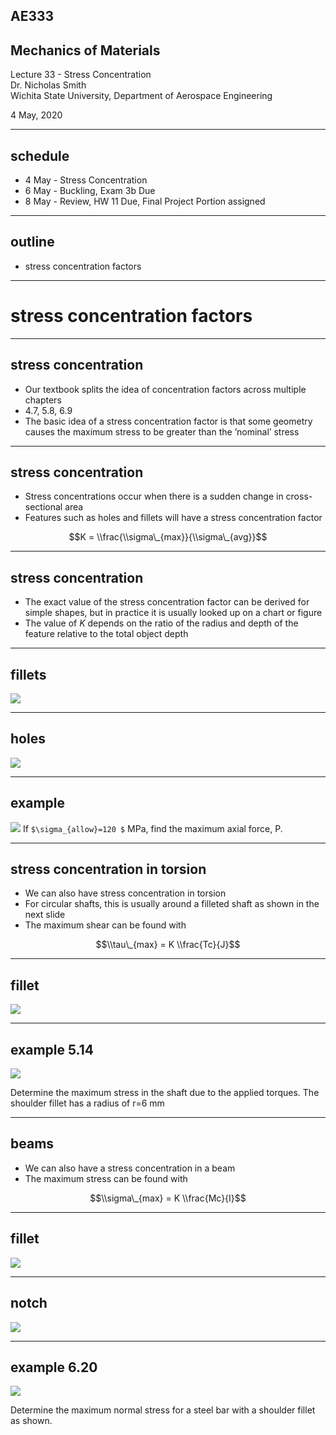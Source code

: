 ## AE333
## Mechanics of Materials
Lecture 33 - Stress Concentration<br/>
Dr. Nicholas Smith<br/>
Wichita State University, Department of Aerospace Engineering

4 May, 2020

----

## schedule

- 4 May - Stress Concentration
- 6 May - Buckling, Exam 3b Due
- 8 May - Review, HW 11 Due, Final Project Portion assigned

----
## outline

<!-- vim-markdown-toc GFM -->

* stress concentration factors

<!-- vim-markdown-toc -->

---
# stress concentration factors

----
## stress concentration

-   Our textbook splits the idea of concentration factors across multiple chapters
-   4.7, 5.8, 6.9
-   The basic idea of a stress concentration factor is that some geometry causes the maximum stress to be greater than the ’nominal’ stress

----
## stress concentration

-   Stress concentrations occur when there is a sudden change in cross-sectional area
-   Features such as holes and fillets will have a stress concentration factor

$$K = \\frac{\\sigma\_{max}}{\\sigma\_{avg}}$$

----
## stress concentration

-   The exact value of the stress concentration factor can be derived for simple shapes, but in practice it is usually looked up on a chart or figure
-   The value of *K* depends on the ratio of the radius and depth of the feature relative to the total object depth

----
## fillets

![](../images/stress-concentration-fillet.jpg) <!-- .element width="50%" -->

----
## holes

![](../images/stress-concentration-hole.jpg) <!-- .element width="50%" -->

----
## example

![](../images/stress-concentration-example.jpg)   <!-- .element width="50%" -->
If `$\sigma_{allow}=120 $` MPa, find the maximum axial force, P.

----
## stress concentration in torsion

-   We can also have stress concentration in torsion
-   For circular shafts, this is usually around a filleted shaft as shown in the next slide
-   The maximum shear can be found with

$$\\tau\_{max} = K \\frac{Tc}{J}$$

----
## fillet

![](../images/stress-concentration-torsion.jpg) <!-- .element width="50%" -->

----
## example 5.14

![](../images/example-5-14.jpg) <!-- .element width="50%" -->


Determine the maximum stress in the shaft due to the applied torques. The shoulder fillet has a radius of r=6 mm

----
## beams

-   We can also have a stress concentration in a beam
-   The maximum stress can be found with

$$\\sigma\_{max} = K \\frac{Mc}{I}$$

----
## fillet

![](../images/beam-fillet.jpg) <!-- .element width="50%" -->

----
## notch

![](../images/beam-notch.jpg) <!-- .element width="50%" -->

----
## example 6.20

![](../images/example-6-20.jpg) <!-- .element width="50%" -->

Determine the maximum normal stress for a steel bar with a shoulder fillet as shown.
